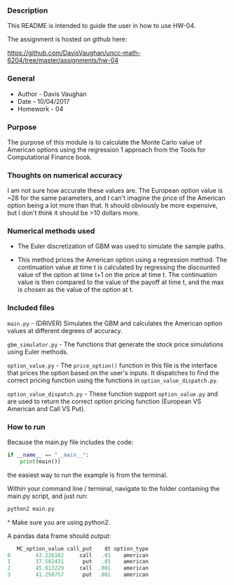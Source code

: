 ### Description

This README is intended to guide the user in how to use HW-04.

The assignment is hosted on github here:

https://github.com/DavisVaughan/uncc-math-6204/tree/master/assignments/hw-04

### General

* Author   - Davis Vaughan
* Date     - 10/04/2017
* Homework - 04

### Purpose

The purpose of this module is to calculate the Monte Carlo value of American options 
using the regression 1 approach from the Tools for Computational Finance book.

### Thoughts on numerical accuracy

I am not sure how accurate these values are. The European option value is ~28 for the 
same parameters, and I can't imagine the price of the American option being a lot more than
that. It should obviously be more expensive, but I don't think it should be >10 dollars more.

### Numerical methods used 

* The Euler discretization of GBM was used to simulate the sample paths. 

* This method prices the American option using a regression method.
    The continuation value at time t is calculated by regressing
    the discounted value of the option at time t+1 on the
    price at time t. The continuation value is then compared to
    the value of the payoff at time t, and the max is chosen as the
    value of the option at t.

### Included files

`main.py`         - (DRIVER) Simulates the GBM and calculates the American option values at different
degrees of accuracy.

`gbm_simulator.py` - The functions that generate the stock price simulations using
 Euler methods.
 
`option_value.py` - The `price_option()` function in this file is the interface that
prices the option based on the user's inputs. It dispatches to find the correct pricing
function using the functions in `option_value_dispatch.py`.
 
`option_value_dispatch.py` - These function support `option_value.py` and are used 
to return the correct option pricing function (European VS American and Call VS Put).

### How to run 

Because the main.py file includes the code:

```python
if __name__ == "__main__":
    print(main())
```

the easiest way to run the example is from the terminal.

Within your command line / terminal, navigate to the folder containing the main.py script, and just run:

```bash
python2 main.py
```

^ Make sure you are using python2.

A pandas data frame should output:

```python
   MC_option_value call_put    dt option_type
0        43.226182     call   .01    american
1        37.582431      put   .01    american
2        45.613229     call  .001    american
3        41.250757      put  .001    american
```